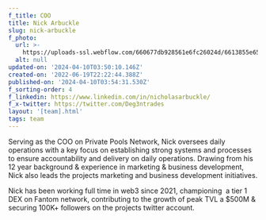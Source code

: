 ```yaml
---
f_title: COO
title: Nick Arbuckle
slug: nick-arbuckle
f_photo:
  url: >-
    https://uploads-ssl.webflow.com/660677db928561e6fc26024d/6613855e6588b169679c2ae1_nick-v2.jpg
  alt: null
updated-on: '2024-04-10T03:50:10.146Z'
created-on: '2022-06-19T22:22:44.388Z'
published-on: '2024-04-10T03:54:31.530Z'
f_sorting-order: 4
f_linkedin: https://www.linkedin.com/in/nicholasarbuckle/
f_x-twitter: https://twitter.com/Deg3ntrades
layout: '[team].html'
tags: team
---
```


Serving as the COO on Private Pools Network, Nick oversees daily operations with a key focus on establishing strong systems and processes to ensure accountability and delivery on daily operations. Drawing from his 12 year background & experience in marketing & business development, Nick also leads the projects marketing and business development initiatives.

Nick has been working full time in web3 since 2021, championing  a tier 1 DEX on Fantom network, contributing to the growth of peak TVL a $500M & securing 100K+ followers on the projects twitter account.
